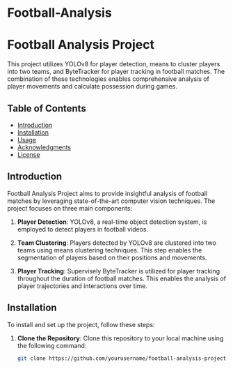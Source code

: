 # Football-Analysis

# Football Analysis Project

This project utilizes YOLOv8 for player detection, means to cluster players into two teams, and ByteTracker for player tracking in football matches. The combination of these technologies enables comprehensive analysis of player movements and calculate possession during games.

## Table of Contents

- [Introduction](#introduction)
- [Installation](#installation)
- [Usage](#usage)
- [Acknowledgments](#acknowledgments)
- [License](#license)

## Introduction

Football Analysis Project aims to provide insightful analysis of football matches by leveraging state-of-the-art computer vision techniques. The project focuses on three main components:

1. **Player Detection**: YOLOv8, a real-time object detection system, is employed to detect players in football videos.

2. **Team Clustering**: Players detected by YOLOv8 are clustered into two teams using means clustering techniques. This step enables the segmentation of players based on their positions and movements.

3. **Player Tracking**: Supervisely ByteTracker is utilized for player tracking throughout the duration of football matches. This enables the analysis of player trajectories and interactions over time.

## Installation

To install and set up the project, follow these steps:

1. **Clone the Repository**: Clone this repository to your local machine using the following command:
   ```bash
   git clone https://github.com/yourusername/football-analysis-project.git
